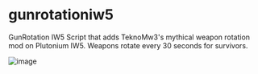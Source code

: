 # gunrotationiw5
GunRotation IW5
Script that adds TeknoMw3's mythical weapon rotation mod on Plutonium IW5.
Weapons rotate every 30 seconds for survivors.

![image](https://user-images.githubusercontent.com/64875738/157452027-c343ede8-7b90-46b8-9f0c-e83fb1704116.png)
